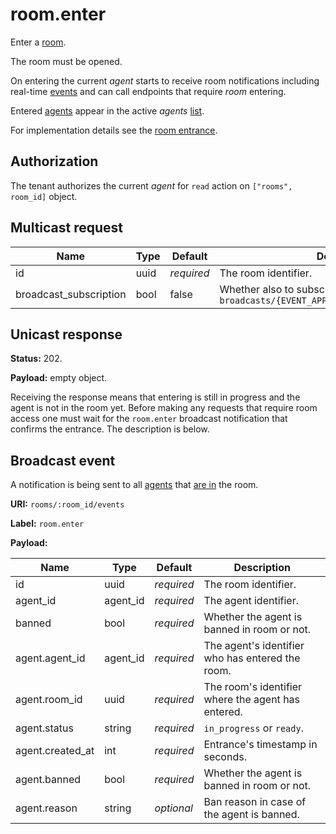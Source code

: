 # room.enter

Enter a [room](../room.md#room).

The room must be opened.

On entering the current _agent_ starts to receive room notifications including real-time
[events](../event.md#event) and can call endpoints that require _room_ entering.

Entered [agents](../agent.md#agent) appear in the active _agents_ [list](../agent/list.md).

For implementation details see the [room entrance](../../impl/room_entrance.md).

## Authorization

The tenant authorizes the current _agent_ for `read` action on
`["rooms", room_id]` object.

## Multicast request

Name                   | Type | Default    | Description
---------------------- | ---- | ---------- | --------------------
id                     | uuid | _required_ | The room identifier.
broadcast_subscription | bool | false      | Whether also to subscribe to broadcast topic `broadcasts/{EVENT_APP_ID}/api/v1/rooms/:id/events`

## Unicast response

**Status:** 202.

**Payload:** empty object.

Receiving the response means that entering is still in progress and the agent is not in the room yet. Before making any requests that require room access one must wait
for the `room.enter` broadcast notification that confirms the entrance. The description is below.

## Broadcast event

A notification is being sent to all [agents](../agent.md#agent) that [are in](../room/enter.md) the room.

**URI:** `rooms/:room_id/events`

**Label:** `room.enter`

**Payload:**

Name             | Type     | Default    | Description
---------------- | -------- | ---------- | --------------------
id               | uuid     | _required_ | The room identifier.
agent_id         | agent_id | _required_ | The agent identifier.
banned           | bool     | _required_ | Whether the agent is banned in room or not.
agent.agent_id   | agent_id | _required_ | The agent's identifier who has entered the room.
agent.room_id    | uuid     | _required_ | The room's identifier where the agent has entered.
agent.status     | string   | _required_ | `in_progress` or `ready`.
agent.created_at | int      | _required_ | Entrance's timestamp in seconds.
agent.banned     | bool     | _required_ | Whether the agent is banned in room or not.
agent.reason     | string   | _optional_ | Ban reason in case of the agent is banned.
